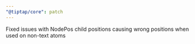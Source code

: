 ```yaml
---
"@tiptap/core": patch
---
```


Fixed issues with NodePos child positions causing wrong positions when used on non-text atoms

